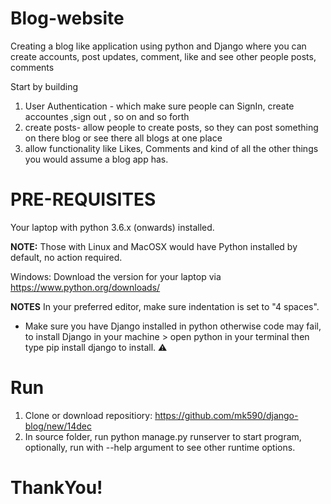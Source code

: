 
# Blog-website 

Creating a blog like application using python and Django where you can create accounts, post updates, comment, like and see other people posts, comments

Start by building

1. User Authentication - which make sure people can SignIn, create accountes ,sign out , so on and so forth
2. create posts- allow people to create posts, so they can post something on there blog or see there all blogs at one place
3. allow functionality like Likes, Comments and kind of all the other things you would assume a blog app has.


# PRE-REQUISITES

Your laptop with python 3.6.x (onwards) installed.

**NOTE:** Those with Linux and MacOSX would have Python installed by default, no action required.

Windows: Download the version for your laptop via https://www.python.org/downloads/

**NOTES** In your preferred editor, make sure indentation is set to "4 spaces".

* Make sure you have Django installed in python otherwise code may fail, to install Django in your machine > open python in your terminal then type pip install django to install. ⚠️


# Run

1. Clone or download repositiory: https://github.com/mk590/django-blog/new/14dec
2. In source folder, run python manage.py runserver to start program, optionally, run with --help argument to see other runtime options.

# ThankYou!

